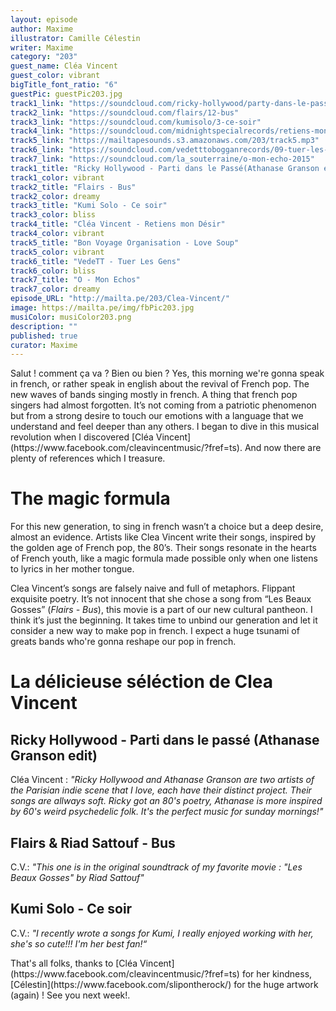 ```yaml
---
layout: episode
author: Maxime
illustrator: Camille Célestin
writer: Maxime
category: "203"
guest_name: Cléa Vincent
guest_color: vibrant
bigTitle_font_ratio: "6"
guestPic: guestPic203.jpg
track1_link: "https://soundcloud.com/ricky-hollywood/party-dans-le-passeathanase-digital-reggae-mix"
track2_link: "https://soundcloud.com/flairs/12-bus"
track3_link: "https://soundcloud.com/kumisolo/3-ce-soir"
track4_link: "https://soundcloud.com/midnightspecialrecords/retiens-mon-d-sir?in=midnightspecialrecords/sets/cl-a-vincent-non-mais-oui"
track5_link: "https://mailtapesounds.s3.amazonaws.com/203/track5.mp3"
track6_link: "https://soundcloud.com/vedetttobogganrecords/09-tuer-les-gens"
track7_link: "https://soundcloud.com/la_souterraine/o-mon-echo-2015"
track1_title: "Ricky Hollywood - Parti dans le Passé(Athanase Granson edit)"
track1_color: vibrant
track2_title: "Flairs - Bus"
track2_color: dreamy
track3_title: "Kumi Solo - Ce soir"
track3_color: bliss
track4_title: "Cléa Vincent - Retiens mon Désir"
track4_color: vibrant
track5_title: "Bon Voyage Organisation - Love Soup"
track5_color: vibrant
track6_title: "VedeTT - Tuer Les Gens"
track6_color: bliss
track7_title: "O - Mon Echos"
track7_color: dreamy
episode_URL: "http://mailta.pe/203/Clea-Vincent/"
image: https://mailta.pe/img/fbPic203.jpg
musiColor: musiColor203.png
description: ""
published: true
curator: Maxime
---
```






<p id="introduction">Salut ! comment ça va ? Bien ou bien ? Yes, this morning we're gonna speak in french, or rather speak in english about the revival of French pop. The new waves of bands singing mostly in french. A thing that french pop singers had almost forgotten. It’s not coming from a patriotic phenomenon but from a strong desire to touch our emotions with a language that we understand and feel deeper than any others. I began to dive in this musical revolution when I discovered [Cléa Vincent](https://www.facebook.com/cleavincentmusic/?fref=ts). And now there are plenty of references which I treasure. </p>

# The magic formula

For this new generation, to sing in french wasn’t a choice but a deep desire, almost an evidence. Artists like Clea Vincent write their songs, inspired by the golden age of French pop, the 80’s. Their songs resonate in the hearts of French youth, like a magic formula made possible only when one listens to lyrics in her mother tongue.

Clea Vincent’s songs are falsely naive and full of metaphors. Flippant exquisite poetry. It’s not innocent that she chose a song from “Les Beaux Gosses” (_Flairs - Bus_), this movie is a part of our new cultural pantheon. I think it’s just the beginning. It takes time to unbind our generation and let it consider a new way to make pop in french. I expect a huge tsunami of greats bands who're gonna reshape our pop in french.


# La délicieuse séléction de Clea Vincent
 
## Ricky Hollywood - Parti dans le passé (Athanase Granson edit)
Cléa Vincent : _"Ricky Hollywood and Athanase Granson are two artists of the Parisian indie scene that I love, each have their distinct project. Their songs are allways soft. Ricky got an 80's poetry, Athanase is more inspired by 60's weird psychedelic folk. It's the perfect music for sunday mornings!"_

## Flairs & Riad Sattouf - Bus
C.V.: _"This one is in the original soundtrack of my favorite movie : "Les Beaux Gosses" by Riad Sattouf"_

## Kumi Solo - Ce soir
C.V.: _"I recently wrote a songs for Kumi, I really enjoyed working with her, she's so cute!!! I'm her best fan!“_
 
<p id="outroduction">
That's all folks, thanks to [Cléa Vincent](https://www.facebook.com/cleavincentmusic/?fref=ts) for her kindness, [Célestin](https://www.facebook.com/slipontherock/) for the huge artwork (again) ! See you next week!.</p>
